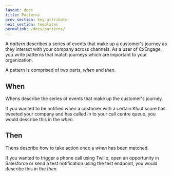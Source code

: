 ```yaml
---
layout: docs
title: Patterns
prev_section: key-attribute
next_section: templates
permalink: /docs/patterns/
---
```


A *pattern* describes a series of events that make up a customer's journey as
they interact with your company across channels. As a user of CxEngage, you
write patterns that match journeys which are important to your organization.

A pattern is comprised of two parts, *when* and *then*.

## When

Whens describe the series of events that make up the customer's journey.

If you wanted to be notified when a customer with a certain Klout score has tweeted
your company and has called in to your call centre queue, you would describe
this in the *when*.

## Then

Thens describe how to take action once a *when* has been matched.

If you wanted to trigger a phone call using Twilio, open an opportunity in
Salesforce or send a test notification using the test endpoint, you would
describe this in the *then*.
